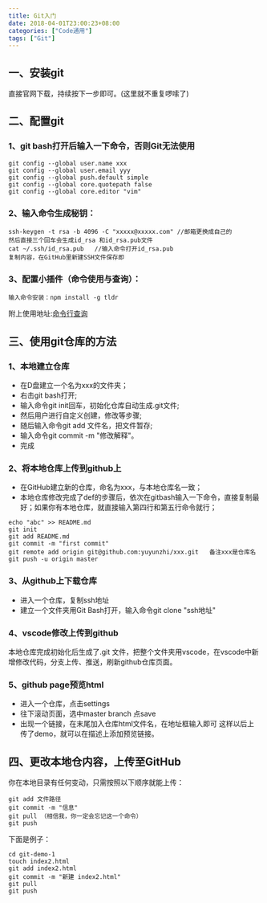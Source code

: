 ```yaml
---
title: Git入门
date: 2018-04-01T23:00:23+08:00
categories: ["Code通用"]
tags: ["Git"]
---
```


## 一、安装git

直接官网下载，持续按下一步即可。(这里就不重复啰嗦了)

## 二、配置git

### 1、git bash打开后输入一下命令，否则Git无法使用

```angular2
git config --global user.name xxx
git config --global user.email yyy
git config --global push.default simple
git config --global core.quotepath false
git config --global core.editor "vim"
```

### 2、输入命令生成秘钥：

```angular2
ssh-keygen -t rsa -b 4096 -C "xxxxx@xxxxx.com" //邮箱更换成自己的
然后直接三个回车会生成id_rsa 和id_rsa.pub文件
cat ~/.ssh/id_rsa.pub   //输入命令打开id_rsa.pub
复制内容，在GitHub里新建SSH文件保存即
```

### 3、配置小插件（命令使用与查询）：

```angular2
输入命令安装：npm install -g tldr
```

附上使用地址:[命令行查询](https://github.com/tldr-pages/tldr#tldr)

## 三、使用git仓库的方法

### 1、本地建立仓库

- 在D盘建立一个名为xxx的文件夹；
- 右击git bash打开;
- 输入命令git init回车，初始化仓库自动生成.git文件;
- 然后用户进行自定义创建，修改等步骤;
- 随后输入命令git add 文件名，把文件暂存;
- 输入命令git commit -m "修改解释"。
- 完成

### 2、将本地仓库上传到github上

* 在GitHub建立新的仓库，命名为xxx，与本地仓库名一致；
* 本地仓库修改完成了def的步骤后，依次在gitbash输入一下命令，直接复制最好；如果你有本地仓库，就直接输入第四行和第五行命令就行；

```angular2
echo "abc" >> README.md
git init
git add README.md
git commit -m "first commit"
git remote add origin git@github.com:yuyunzhi/xxx.git   备注xxx是仓库名
git push -u origin master
```

### 3、从github上下载仓库

- 进入一个仓库，复制ssh地址
- 建立一个文件夹用Git Bash打开，输入命令git clone "ssh地址"

### 4、vscode修改上传到github

本地仓库完成初始化后生成了.git 文件，把整个文件夹用vscode，在vscode中新增修改代码，分支上传、推送，刷新github仓库页面。

### 5、github page预览html

- 进入一个仓库，点击settings
- 往下滚动页面，选中master branch 点save
- 出现一个链接，在末尾加入仓库html文件名，在地址框输入即可
这样以后上传了demo，就可以在描述上添加预览链接。

## 四、更改本地仓内容，上传至GitHub

你在本地目录有任何变动，只需按照以下顺序就能上传：

```angular2
git add 文件路径
git commit -m "信息"
git pull （相信我，你一定会忘记这一个命令）
git push
```

下面是例子：
```angular2
cd git-demo-1
touch index2.html
git add index2.html
git commit -m "新建 index2.html"
git pull
git push
```
